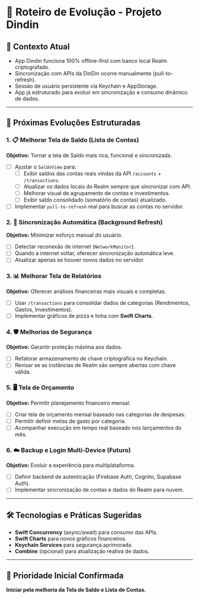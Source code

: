 # 🚀 Roteiro de Evolução - Projeto Dindin

## 📌 Contexto Atual

- App Dindin funciona 100% offline-first com banco local Realm criptografado.
- Sincronização com APIs da DinDin ocorre manualmente (pull-to-refresh).
- Sessão de usuário persistente via Keychain e AppStorage.
- App já estruturado para evoluir em sincronização e consumo dinâmico de dados.

---

## 🎯 Próximas Evoluções Estruturadas

### 1. 📋 Melhorar Tela de Saldo (Lista de Contas)
**Objetivo:** Tornar a tela de Saldo mais rica, funcional e sincronizada.

- [ ] Ajustar o `SaldoView` para:
  - [ ] Exibir saldos das contas reais vindas da API `/accounts` + `/transactions`.
  - [ ] Atualizar os dados locais do Realm sempre que sincronizar com API.
  - [ ] Melhorar visual de agrupamento de contas e investimentos.
  - [ ] Exibir saldo consolidado (somatório de contas) atualizado.
- [ ] Implementar `pull-to-refresh` real para buscar as contas no servidor.

### 2. 🔄 Sincronização Automática (Background Refresh)
**Objetivo:** Minimizar esforço manual do usuário.

- [ ] Detectar reconexão de internet (`NetworkMonitor`).
- [ ] Quando a internet voltar, oferecer sincronização automática leve.
- [ ] Atualizar apenas se houver novos dados no servidor.

### 3. 📊 Melhorar Tela de Relatórios
**Objetivo:** Oferecer análises financeiras mais visuais e completas.

- [ ] Usar `/transactions` para consolidar dados de categorias (Rendimentos, Gastos, Investimentos).
- [ ] Implementar gráficos de pizza e linha com **Swift Charts**.

### 4. 🛡️ Melhorias de Segurança
**Objetivo:** Garantir proteção máxima aos dados.

- [ ] Refatorar armazenamento de chave criptográfica no Keychain.
- [ ] Revisar se as instâncias de Realm são sempre abertas com chave válida.

### 5. 🖥️ Tela de Orçamento
**Objetivo:** Permitir planejamento financeiro mensal.

- [ ] Criar tela de orçamento mensal baseado nas categorias de despesas.
- [ ] Permitir definir metas de gasto por categoria.
- [ ] Acompanhar execução em tempo real baseado nos lançamentos do mês.

### 6. ☁️ Backup e Login Multi-Device (Futuro)
**Objetivo:** Evoluir a experiência para multiplataforma.

- [ ] Definir backend de autenticação (Firebase Auth, Cognito, Supabase Auth).
- [ ] Implementar sincronização de contas e dados do Realm para nuvem.

---

## 🛠️ Tecnologias e Práticas Sugeridas

- **Swift Concurrency** (async/await) para consumo das APIs.
- **Swift Charts** para novos gráficos financeiros.
- **Keychain Services** para segurança aprimorada.
- **Combine** (opcional) para atualização reativa de dados.

---

## 📍 Prioridade Inicial Confirmada
**Iniciar pela melhoria da Tela de Saldo e Lista de Contas.**

